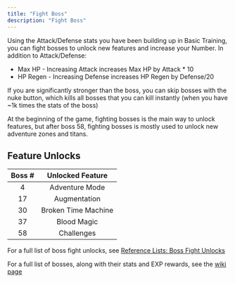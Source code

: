 ```yaml
---
title: "Fight Boss"
description: "Fight Boss"
---
```


Using the Attack/Defense stats you have been building up in Basic Training, you can fight bosses to unlock new features and increase your Number. In addition to Attack/Defense:
- Max HP - Increasing Attack increases Max HP by Attack * 10
- HP Regen - Increasing Defense increases HP Regen by Defense/20

If you are significantly stronger than the boss, you can skip bosses with the nuke button, which kills all bosses that you can kill instantly (when you have ~1k times the stats of the boss)

At the beginning of the game, fighting bosses is the main way to unlock features, but after boss 58, fighting bosses is mostly used to unlock new adventure zones and titans.

## Feature Unlocks

| Boss \# | Unlocked Feature    |
| :-----: | :-----------------: |
| 4       | Adventure Mode      |
| 17      | Augmentation        |
| 30      | Broken Time Machine |
| 37      | Blood Magic         |
| 58      | Challenges          |

For a full list of boss fight unlocks, see [Reference Lists: Boss Fight Unlocks](/ngu-guide/lists/boss-list)

For a full list of bosses, along with their stats and EXP rewards, see the [wiki page](https://ngu-idle.fandom.com/wiki/Boss_Fights)
